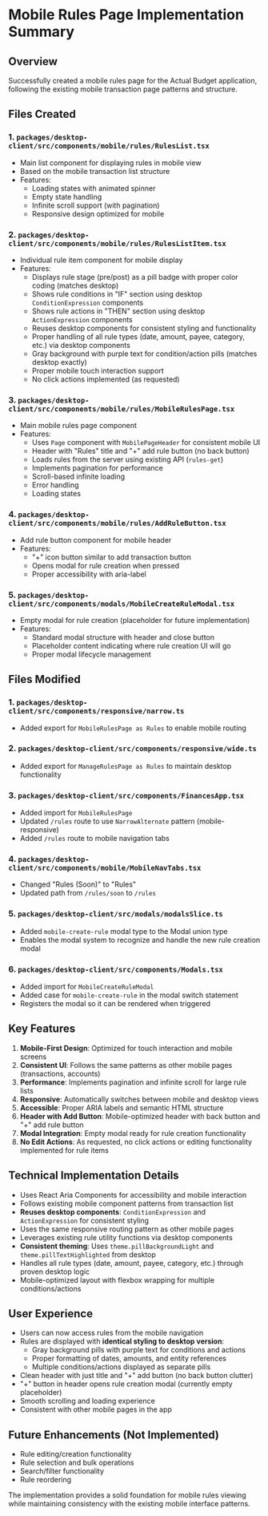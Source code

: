 # Mobile Rules Page Implementation Summary

## Overview
Successfully created a mobile rules page for the Actual Budget application, following the existing mobile transaction page patterns and structure.

## Files Created

### 1. `packages/desktop-client/src/components/mobile/rules/RulesList.tsx`
- Main list component for displaying rules in mobile view
- Based on the mobile transaction list structure
- Features:
  - Loading states with animated spinner
  - Empty state handling
  - Infinite scroll support (with pagination)
  - Responsive design optimized for mobile

### 2. `packages/desktop-client/src/components/mobile/rules/RulesListItem.tsx`
- Individual rule item component for mobile display
- Features:
  - Displays rule stage (pre/post) as a pill badge with proper color coding (matches desktop)
  - Shows rule conditions in "IF" section using desktop `ConditionExpression` components
  - Shows rule actions in "THEN" section using desktop `ActionExpression` components
  - Reuses desktop components for consistent styling and functionality
  - Proper handling of all rule types (date, amount, payee, category, etc.) via desktop components
  - Gray background with purple text for condition/action pills (matches desktop exactly)
  - Proper mobile touch interaction support
  - No click actions implemented (as requested)

### 3. `packages/desktop-client/src/components/mobile/rules/MobileRulesPage.tsx`
- Main mobile rules page component
- Features:
  - Uses `Page` component with `MobilePageHeader` for consistent mobile UI
  - Header with "Rules" title and "+" add rule button (no back button)
  - Loads rules from the server using existing API (`rules-get`)
  - Implements pagination for performance
  - Scroll-based infinite loading
  - Error handling
  - Loading states

### 4. `packages/desktop-client/src/components/mobile/rules/AddRuleButton.tsx`
- Add rule button component for mobile header
- Features:
  - "+" icon button similar to add transaction button
  - Opens modal for rule creation when pressed
  - Proper accessibility with aria-label

### 5. `packages/desktop-client/src/components/modals/MobileCreateRuleModal.tsx`
- Empty modal for rule creation (placeholder for future implementation)
- Features:
  - Standard modal structure with header and close button
  - Placeholder content indicating where rule creation UI will go
  - Proper modal lifecycle management

## Files Modified

### 1. `packages/desktop-client/src/components/responsive/narrow.ts`
- Added export for `MobileRulesPage as Rules` to enable mobile routing

### 2. `packages/desktop-client/src/components/responsive/wide.ts`
- Added export for `ManageRulesPage as Rules` to maintain desktop functionality

### 3. `packages/desktop-client/src/components/FinancesApp.tsx`
- Added import for `MobileRulesPage`
- Updated `/rules` route to use `NarrowAlternate` pattern (mobile-responsive)
- Added `/rules` route to mobile navigation tabs

### 4. `packages/desktop-client/src/components/mobile/MobileNavTabs.tsx`
- Changed "Rules (Soon)" to "Rules" 
- Updated path from `/rules/soon` to `/rules`

### 5. `packages/desktop-client/src/modals/modalsSlice.ts`
- Added `mobile-create-rule` modal type to the Modal union type
- Enables the modal system to recognize and handle the new rule creation modal

### 6. `packages/desktop-client/src/components/Modals.tsx`
- Added import for `MobileCreateRuleModal`
- Added case for `mobile-create-rule` in the modal switch statement
- Registers the modal so it can be rendered when triggered

## Key Features

1. **Mobile-First Design**: Optimized for touch interaction and mobile screens
2. **Consistent UI**: Follows the same patterns as other mobile pages (transactions, accounts)
3. **Performance**: Implements pagination and infinite scroll for large rule lists
4. **Responsive**: Automatically switches between mobile and desktop views
5. **Accessible**: Proper ARIA labels and semantic HTML structure
6. **Header with Add Button**: Mobile-optimized header with back button and "+" add rule button
7. **Modal Integration**: Empty modal ready for rule creation functionality
8. **No Edit Actions**: As requested, no click actions or editing functionality implemented for rule items

## Technical Implementation Details

- Uses React Aria Components for accessibility and mobile interaction
- Follows existing mobile component patterns from transaction list
- **Reuses desktop components**: `ConditionExpression` and `ActionExpression` for consistent styling
- Uses the same responsive routing pattern as other mobile pages
- Leverages existing rule utility functions via desktop components
- **Consistent theming**: Uses `theme.pillBackgroundLight` and `theme.pillTextHighlighted` from desktop
- Handles all rule types (date, amount, payee, category, etc.) through proven desktop logic
- Mobile-optimized layout with flexbox wrapping for multiple conditions/actions

## User Experience

- Users can now access rules from the mobile navigation
- Rules are displayed with **identical styling to desktop version**:
  - Gray background pills with purple text for conditions and actions
  - Proper formatting of dates, amounts, and entity references
  - Multiple conditions/actions displayed as separate pills
- Clean header with just title and "+" add button (no back button clutter)
- "+" button in header opens rule creation modal (currently empty placeholder)
- Smooth scrolling and loading experience
- Consistent with other mobile pages in the app

## Future Enhancements (Not Implemented)

- Rule editing/creation functionality
- Rule selection and bulk operations
- Search/filter functionality
- Rule reordering

The implementation provides a solid foundation for mobile rules viewing while maintaining consistency with the existing mobile interface patterns.
